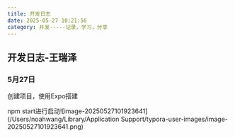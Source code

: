 ```yaml
---
title: 开发日志
date: 2025-05-27 10:21:56
category: 开发-----记录，学习，分享
---
```


## 开发日志-王瑞泽

### 5月27日

创建项目，使用Expo搭建

npm start进行启动![image-20250527101923641](/Users/noahwang/Library/Application Support/typora-user-images/image-20250527101923641.png)



